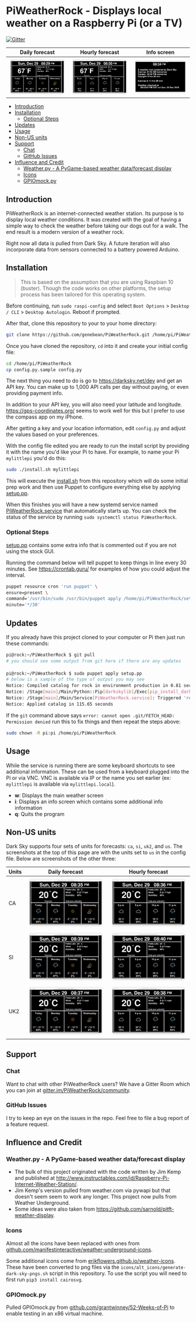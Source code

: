 # PiWeatherRock - Displays local weather on a Raspberry Pi (or a TV)

[![Gitter](https://badges.gitter.im/PiWeatherRock/community.svg)](https://gitter.im/PiWeatherRock/community?utm_source=badge&utm_medium=badge&utm_campaign=pr-badge)

| Daily forecast                                         | Hourly forecast                                          | Info screen                                 |
|--------------------------------------------------------|----------------------------------------------------------|---------------------------------------------|
| ![daily-forecast-screenshot](screenshots/us-daily.png) | ![hourly-forecast-screenshot](screenshots/us-hourly.png) | ![info-screenshot](screenshots/us-info.png) |

- [Introduction](#introduction)
- [Installation](#installation)
  - [Optional Steps](#optional-steps)
- [Updates](#updates)
- [Usage](#usage)
- [Non-US units](#non-us-units)
- [Support](#support)
  - [Chat](#chat)
  - [GitHub Issues](#github-issues)
- [Influence and Credit](#influence-and-credit)
  - [Weather.py - A PyGame-based weather data/forecast display](#weatherpy---a-pygame-based-weather-dataforecast-display)
  - [Icons](#icons)
  - [GPIOmock.py](#gpiomockpy)

## Introduction

PiWeatherRock is an internet-connected weather station. Its purpose is to display local weather conditions. It was created with the goal of having a simple way to check the weather before taking our dogs out for a walk. The end result is a modern version of a weather rock.

Right now all data is pulled from Dark Sky. A future iteration will also incorporate data from sensors connected to a battery powered Arduino.

## Installation

> This is based on the assumption that you are using Raspbian 10 (buster). Though the code works on other platforms, the setup process has been tailored for this operating system.

Before continuing, run `sudo raspi-config` and select `Boot Options` > `Desktop / CLI` > `Desktop Autologin`. Reboot if prompted.

After that, clone this repository to your to your home directory:

```bash
git clone https://github.com/genebean/PiWeatherRock.git /home/pi/PiWeatherRock
```

Once you have cloned the repository, `cd` into it and create your initial config file:

```bash
cd /home/pi/PiWeatherRock
cp config.py.sample config.py
```

The next thing you need to do is go to https://darksky.net/dev and get an API key. You can make up to 1,000 API calls per day without paying, or even providing payment info.

In addition to your API key, you will also need your latitude and longitude. https://gps-coordinates.org/ seems to work well for this but I prefer to use the compass app on my iPhone.

After getting a key and your location information, edit `config.py` and adjust the values based on your preferences.

With the config file edited you are ready to run the install script by providing it with the name you'd like your Pi to have. For example, to name your Pi `mylittlepi` you'd do this:

```bash
sudo ./install.sh mylittlepi
```

This will execute the [install.sh](install.sh) from this repository which will do some initial prep work and then use Puppet to configure everything else by applying [setup.pp](setup.pp).

When this finishes you will have a new systemd service named [PiWeatherRock.service](PiWeatherRock.service) that automatically starts up. You can check the status of the service by running `sudo systemctl status PiWeatherRock`.

### Optional Steps

[setup.pp](setup.pp) contains some extra info that is commented out if you are not using the stock GUI.

Running the command below will tell puppet to keep things in line every 30 minutes. See https://crontab.guru/ for examples of how you could adjust the interval.

```bash
puppet resource cron 'run puppet' \
ensure=present \
command='/usr/bin/sudo /usr/bin/puppet apply /home/pi/PiWeatherRock/setup.pp' \
minute='*/30'
```

## Updates

If you already have this project cloned to your computer or Pi then just run these commands:

```bash
pi@rock:~/PiWeatherRock $ git pull
# you should see some output from git here if there are any updates

pi@rock:~/PiWeatherRock $ sudo puppet apply setup.pp
# below is a sample of the type of output you may see
Notice: Compiled catalog for rock in environment production in 0.81 seconds
Notice: /Stage[main]/Main/Python::Pip[darkskylib]/Exec[pip_install_darkskylib]/returns: executed successfully
Notice: /Stage[main]/Main/Service[PiWeatherRock.service]: Triggered 'refresh' from 1 event
Notice: Applied catalog in 115.65 seconds
```

If the `git` command above says `error: cannot open .git/FETCH_HEAD: Permission denied` run this to fix things and then repeat the steps above:

```bash
sudo chown -R pi:pi /home/pi/PiWeatherRock
```

## Usage

While the service is running there are some keyboard shortcuts to see additional information. These can be used from a keyboard plugged into the Pi or via VNC. VNC is available via IP or the name you set earlier (ex: `mylittlepi` is available via `mylittlepi.local`).

- __w__: Displays the main weather screen
- __i__: Displays an info screen which contains some additional info information
- __q__: Quits the program

## Non-US units

Dark Sky supports four sets of units for forecasts: `ca`, `si`, `uk2`, and `us`. The screenshots at the top of this page are with the units set to `us` in the config file. Below are screenshots of the other three:

| Units | Daily forecast                                          | Hourly forecast                                           |
|-------|---------------------------------------------------------|-----------------------------------------------------------|
| CA    | ![daily-forecast-screenshot](screenshots/ca-daily.png)  | ![hourly-forecast-screenshot](screenshots/ca-hourly.png)  |
| SI    | ![daily-forecast-screenshot](screenshots/si-daily.png)  | ![hourly-forecast-screenshot](screenshots/si-hourly.png)  |
| UK2   | ![daily-forecast-screenshot](screenshots/uk2-daily.png) | ![hourly-forecast-screenshot](screenshots/uk2-hourly.png) |

## Support

### Chat

Want to chat with other PiWeatherRock users? We have a Gitter Room which you can join at [gitter.im/PiWeatherRock/community](https://gitter.im/PiWeatherRock/community).

### GitHub Issues

I try to keep an eye on the issues in the repo. Feel free to file a bug report of a feature request.

## Influence and Credit

### Weather.py - A PyGame-based weather data/forecast display

- The bulk of this project originated with the code written by Jim Kemp and published at http://www.instructables.com/id/Raspberry-Pi-Internet-Weather-Station/.
- Jim Kemp's version pulled from weather.com via pywapi but that doesn't seem seem to work any longer. This project now pulls from Weather Underground.
- Some ideas were also taken from https://github.com/sarnold/pitft-weather-display.

### Icons

Almost all the icons have been replaced with ones from [github.com/manifestinteractive/weather-underground-icons](https://github.com/manifestinteractive/weather-underground-icons/tree/47aca0a69c1246d80ee1b915c4f9906adbaa1e1b).

Some additional icons come from [erikflowers.github.io/weather-icons](https://erikflowers.github.io/weather-icons/). These have been converted to png files via the `icons/alt_icons/generate-dark-sky-pngs.sh` script in this repository. To use the script you will need to first run `pip3 install cairosvg`.

### GPIOmock.py

Pulled GPIOmock.py from [github.com/grantwinney/52-Weeks-of-Pi](https://github.com/grantwinney/52-Weeks-of-Pi/blob/b4df240bfb224b1c027c9adf71cac8159286aade/GPIOmock.py) to enable testing in an x86 virtual machine.
